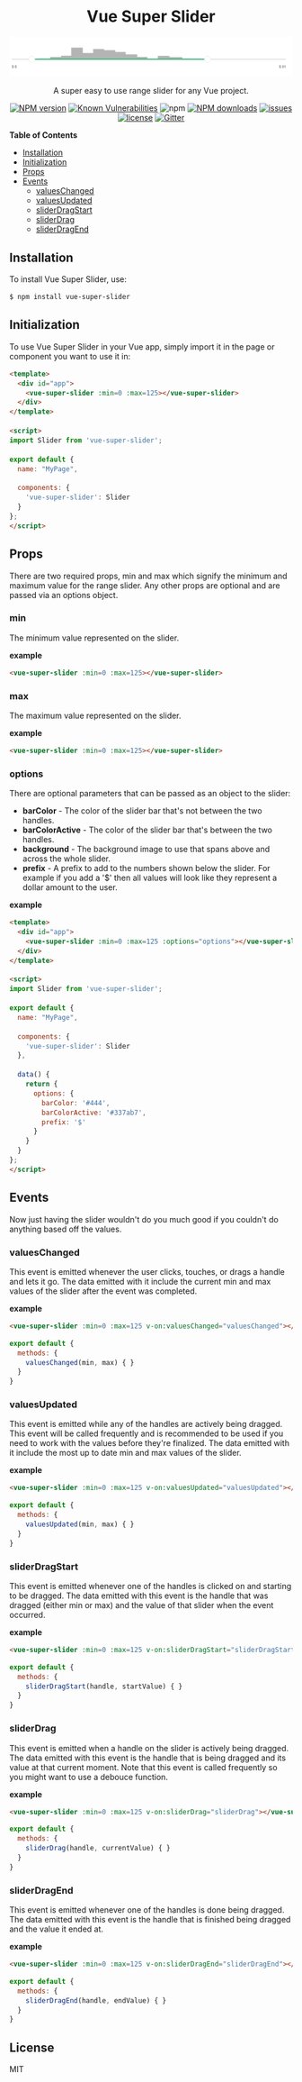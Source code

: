 <div align="center">

# Vue Super Slider

</div>

<div align="center">

<img src="./assets/vue-super-slider-background.png" />

A super easy to use range slider for any Vue project.

</div>

<div align="center">

  [![NPM version](https://img.shields.io/npm/v/vue-super-slider.svg?style=flat)](https://www.npmjs.com/package/vue-super-slider)
  [![Known Vulnerabilities](https://snyk.io/test/github/robertcorponoi/vue-super-slider/badge.svg)](https://snyk.io/test/github/robertcorponoi/vue-super-slider)
  ![npm](https://img.shields.io/npm/dt/vue-super-slider)
  [![NPM downloads](https://img.shields.io/npm/dm/vue-super-slider.svg?style=flat)](https://www.npmjs.com/package/vue-super-slider)
  <a href="https://badge.fury.io/js/vue-super-slider"><img src="https://img.shields.io/github/issues/robertcorponoi/vue-super-slider.svg" alt="issues" height="18"></a>
  <a href="https://badge.fury.io/js/vue-super-slider"><img src="https://img.shields.io/github/license/robertcorponoi/vue-super-slider.svg" alt="license" height="18"></a>
  [![Gitter](https://badges.gitter.im/gitterHQ/gitter.svg)](https://gitter.im/robertcorponoi)

</div>

**Table of Contents**

- [Installation](#installation)
- [Initialization](#initialization)
- [Props](#props)
- [Events](#events)
  - [valuesChanged](#valuesChanged)
  - [valuesUpdated](#valuesUpdated)
  - [sliderDragStart](#sliderDragStart)
  - [sliderDrag](#sliderDrag)
  - [sliderDragEnd](#sliderDragEnd)

## **Installation**

To install Vue Super Slider, use:

```bash
$ npm install vue-super-slider
```

## **Initialization**

To use Vue Super Slider in your Vue app, simply import it in the page or component you want to use it in:

```html
<template>
  <div id="app">
    <vue-super-slider :min=0 :max=125></vue-super-slider>
  </div>
</template>

<script>
import Slider from 'vue-super-slider';

export default {
  name: "MyPage",

  components: {
    'vue-super-slider': Slider
  }
};
</script>
```

## **Props**

There are two required props, min and max which signify the minimum and maximum value for the range slider. Any other props are optional and are passed via an options object.

### **min**

The minimum value represented on the slider.

**example**

```html
<vue-super-slider :min=0 :max=125></vue-super-slider>
```

### **max**

The maximum value represented on the slider.

**example**

```html
<vue-super-slider :min=0 :max=125></vue-super-slider>
```

### **options**

There are optional parameters that can be passed as an object to the slider:

- **barColor** - The color of the slider bar that's not between the two handles.
- **barColorActive** - The color of the slider bar that's between the two handles.
- **background** - The background image to use that spans above and across the whole slider.
- **prefix** - A prefix to add to the numbers shown below the slider. For example if you add a '$' then all values will look like they represent a dollar amount to the user.

**example**

```html
<template>
  <div id="app">
    <vue-super-slider :min=0 :max=125 :options="options"></vue-super-slider>
  </div>
</template>

<script>
import Slider from 'vue-super-slider';

export default {
  name: "MyPage",

  components: {
    'vue-super-slider': Slider
  },

  data() {
    return {
      options: {
        barColor: '#444',
        barColorActive: '#337ab7',
        prefix: '$'
      }
    }
  }
};
</script>
```

## **Events**

Now just having the slider wouldn't do you much good if you couldn't do anything based off the values.

### **valuesChanged**

This event is emitted whenever the user clicks, touches, or drags a handle and lets it go. The data emitted with it include the current min and max values of the slider after the event was completed.

**example**

```html
<vue-super-slider :min=0 :max=125 v-on:valuesChanged="valuesChanged"></vue-super-slider>
```

```js
export default {
  methods: {
    valuesChanged(min, max) { }
  }
}
```

### **valuesUpdated**

This event is emitted while any of the handles are actively being dragged. This event will be called frequently and is recommended to be used if you need to work with the values before they're finalized. The data emitted with it include the most up to date min and max values of the slider.

**example**

```html
<vue-super-slider :min=0 :max=125 v-on:valuesUpdated="valuesUpdated"></vue-super-slider>
```

```js
export default {
  methods: {
    valuesUpdated(min, max) { }
  }
}
```

### **sliderDragStart**

This event is emitted whenever one of the handles is clicked on and starting to be dragged. The data emitted with this event is the handle that was dragged (either min or max) and the value of that slider when the event occurred.

**example**

```html
<vue-super-slider :min=0 :max=125 v-on:sliderDragStart="sliderDragStart"></vue-super-slider>
```

```js
export default {
  methods: {
    sliderDragStart(handle, startValue) { }
  }
}
```

### **sliderDrag**

This event is emitted when a handle on the slider is actively being dragged. The data emitted with this event is the handle that is being dragged and its value at that current moment. Note that this event is called frequently so you might want to use a debouce function.

**example**

```html
<vue-super-slider :min=0 :max=125 v-on:sliderDrag="sliderDrag"></vue-super-slider>
```

```js
export default {
  methods: {
    sliderDrag(handle, currentValue) { }
  }
}
```

### **sliderDragEnd**

This event is emitted whenever one of the handles is done being dragged. The data emitted with this event is the handle that is finished being dragged and the value it ended at.

**example**

```html
<vue-super-slider :min=0 :max=125 v-on:sliderDragEnd="sliderDragEnd"></vue-super-slider>
```

```js
export default {
  methods: {
    sliderDragEnd(handle, endValue) { }
  }
}
```

## **License**

MIT